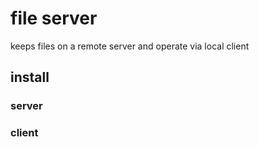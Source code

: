# file server
keeps files on a remote server and operate via local client

## install
### server

### client
